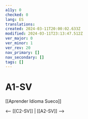 ```yaml
---
a11y: 0
checked: 0
lang: ES
translations: 
created: 2024-03-11T20:00:02.633Z
modified: 2024-03-11T23:13:47.512Z
ver_major: 0
ver_minor: 1
ver_rev: 20
nav_primary: []
nav_secondary: []
tags: []
---
```

# A1-SV

[[Aprender Idioma Sueco]]

<-- [[C2-SV]] | [[A2-SV]] -->